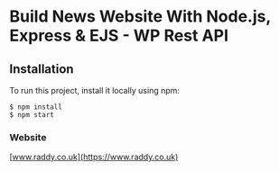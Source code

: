 # Build News Website With Node.js, Express & EJS - WP Rest API

## Installation
To run this project, install it locally using npm:

```
$ npm install
$ npm start
```
### Website
[www.raddy.co.uk](https://www.raddy.co.uk)

